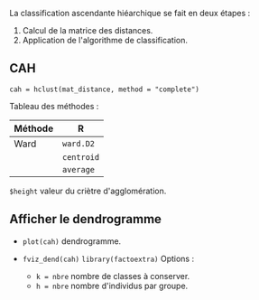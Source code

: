 La classification ascendante hiéarchique se fait en deux étapes :

1. Calcul de la matrice des distances.
2. Application de l'algorithme de classification.

## CAH

```
cah = hclust(mat_distance, method = "complete")
```

Tableau des méthodes :

Méthode     | R
------------|---
Ward        | `ward.D2`
            | `centroid` 
            | `average` 
            
`$height` valeur du criètre d'agglomération.

## Afficher le dendrogramme

* `plot(cah)` dendrogramme.
* `fviz_dend(cah)` `library(factoextra)` Options :

    * `k = nbre` nombre de classes à conserver.
    * `h = nbre` nombre d'individus par groupe.
